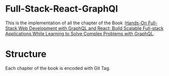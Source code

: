# Full-Stack-React-GraphQl

This is the implementation of all the chapter of the Book :[Hands-On Full-Stack Web Development with GraphQL and React: Build Scalable Full-stack Applications While Learning to Solve Complex Problems with GraphQL](https://www.amazon.com/Hands-Full-Stack-Development-GraphQL-React/dp/1789134528).

# Structure

Each chapter of the book is encoded with Git Tag.
